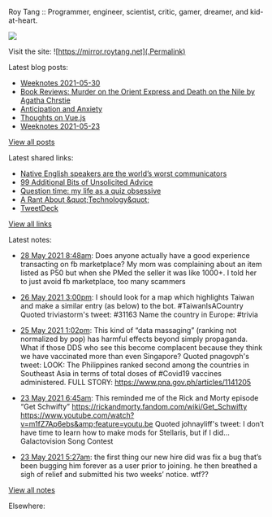 Roy Tang :: Programmer, engineer, scientist, critic, gamer, dreamer, and kid-at-heart.

![](https://roytang.net/img/profile.jpg)

Visit the site: ![https://mirror.roytang.net](.Permalink)

Latest blog posts:
    

- [Weeknotes 2021-05-30](https://mirror.roytang.net/2021/05/weeknotes-2021-05-30/)
- [Book Reviews: Murder on the Orient Express and Death on the Nile by Agatha Chrstie](https://mirror.roytang.net/2021/05/book-reviews-murder-on-the-orient-express-and-death-on-the-nile-by-agatha-chrstie/)
- [Anticipation and Anxiety](https://mirror.roytang.net/2021/05/anticipation-and-anxiety/)
- [Thoughts on Vue.js](https://mirror.roytang.net/2021/05/thoughts-on-vue.js/)
- [Weeknotes 2021-05-23](https://mirror.roytang.net/2021/05/weeknotes-2021-05-23/)

[View all posts](https://mirror.roytang.net/blog)

Latest shared links:
    

- [Native English speakers are the world’s worst communicators](https://mirror.roytang.net/2021/05/native-english-speakers-are-the-worlds-worst-communicators/)
- [99 Additional Bits of Unsolicited Advice](https://mirror.roytang.net/2021/05/99-additional-bits-of-unsolicited-advice/)
- [Question time: my life as a quiz obsessive](https://mirror.roytang.net/2021/05/question-time-my-life-as-a-quiz-obsessive/)
- [A Rant About &amp;quot;Technology&amp;quot;](https://mirror.roytang.net/2021/05/a-rant-about-quottechnologyquot/)
- [TweetDeck](https://mirror.roytang.net/2021/05/tweetdeck/)

[View all links](https://mirror.roytang.net/links)

Latest notes:
    

- [28 May 2021 8:48am](https://mirror.roytang.net/2021/05/1398199368465850375/): Does anyone actually have a good experience transacting on fb marketplace? My mom was complaining about an item listed as P50 but when she PMed the seller it was like 1000+. I told her to just avoid fb marketplace, too many scammers
- [26 May 2021 3:00pm](https://mirror.roytang.net/2021/05/1397568294383611906/): I should look for a map which highlights Taiwan and make a similar entry (as below) to the bot. #TaiwanIsACountry
Quoted triviastorm&#39;s tweet:   #31163 Name the country in Europe: #trivia  
- [25 May 2021 1:02pm](https://mirror.roytang.net/2021/05/1397176143820722180/): This kind of &ldquo;data massaging&rdquo; (ranking not normalized by pop) has harmful effects beyond simply propaganda. What if those DDS who see this become complacent because they think we have vaccinated more than even Singapore?
Quoted pnagovph&#39;s tweet:   LOOK: The Philippines ranked second among the countries in Southeast Asia in terms of total doses of #Covid19 vaccines administered.
FULL STORY: https://www.pna.gov.ph/articles/1141205
 
- [23 May 2021 6:45am](https://mirror.roytang.net/2021/05/1396356641285566466/): This reminded me of the Rick and Morty episode “Get Schwifty” https://rickandmorty.fandom.com/wiki/Get_Schwifty
https://www.youtube.com/watch?v=m1fZ7Ap6ebs&amp;feature=youtu.be
Quoted johnayliff&#39;s tweet:   I don&rsquo;t have time to learn how to make mods for Stellaris, but if I did&hellip; Galactovision Song Contest  
- [23 May 2021 5:27am](https://mirror.roytang.net/2021/05/1396336876928126980/): the first thing our new hire did was fix a bug that&rsquo;s been bugging him forever as a user prior to joining.
he then breathed a sigh of relief and submitted his two weeks&rsquo; notice. wtf??

[View all notes](https://mirror.roytang.net/notes)

Elsewhere:

